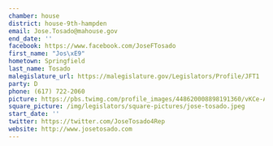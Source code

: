 ```yaml
---
chamber: house
district: house-9th-hampden
email: Jose.Tosado@mahouse.gov
end_date: ''
facebook: https://www.facebook.com/JoseFTosado
first_name: "Jos\xE9"
hometown: Springfield
last_name: Tosado
malegislature_url: https://malegislature.gov/Legislators/Profile/JFT1
party: D
phone: (617) 722-2060
picture: https://pbs.twimg.com/profile_images/448620008898191360/vKCe-Aan_400x400.jpeg
square_picture: /img/legislators/square-pictures/jose-tosado.jpeg
start_date: ''
twitter: https://twitter.com/JoseTosado4Rep
website: http://www.josetosado.com
---
```

